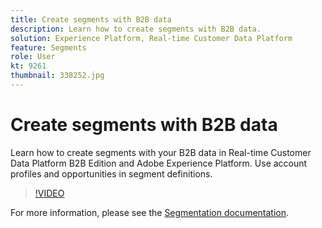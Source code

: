 ```yaml
---
title: Create segments with B2B data
description: Learn how to create segments with B2B data.
solution: Experience Platform, Real-time Customer Data Platform
feature: Segments
role: User
kt: 9261
thumbnail: 338252.jpg
---
```

# Create segments with B2B data

Learn how to create segments with your B2B data in Real-time Customer Data Platform B2B Edition and Adobe Experience Platform. Use account profiles and opportunities in segment definitions.

>[!VIDEO](https://video.tv.adobe.com/v/338252?quality=12&learn=on)



For more information, please see the [Segmentation documentation](https://experienceleague.adobe.com/docs/experience-platform/rtcdp/profile/profile-browse.html).
